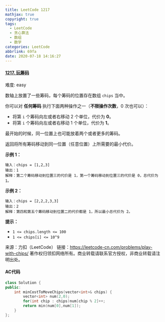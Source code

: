 ```yaml
---
title: LeetCode 1217
mathjax: true
copyright: true
tags:
  - LeetCode
  - 贪心算法
  - 数组
  - 数学
categories: LeetCode
abbrlink: 69fa
date: 2020-07-18 14:16:27
---
```


#### [1217. 玩筹码](https://leetcode-cn.com/problems/play-with-chips/)

难度: easy

数轴上放置了一些筹码，每个筹码的位置存在数组 `chips` 当中。

你可以对 **任何筹码** 执行下面两种操作之一（**不限操作次数**，0 次也可以）：

- 将第 `i` 个筹码向左或者右移动 2 个单位，代价为 **0**。
- 将第 `i` 个筹码向左或者右移动 1 个单位，代价为 **1**。

最开始的时候，同一位置上也可能放着两个或者更多的筹码。

返回将所有筹码移动到同一位置（任意位置）上所需要的最小代价。

**示例 1：**

```
输入：chips = [1,2,3]
输出：1
解释：第二个筹码移动到位置三的代价是 1，第一个筹码移动到位置三的代价是 0，总代价为 1。
```

**示例 2：**

```
输入：chips = [2,2,2,3,3]
输出：2
解释：第四和第五个筹码移动到位置二的代价都是 1，所以最小总代价为 2。
```

**提示：**

- `1 <= chips.length <= 100`
- `1 <= chips[i] <= 10^9`

<!--more-->

来源：力扣（LeetCode）
链接：https://leetcode-cn.com/problems/play-with-chips/
著作权归领扣网络所有。商业转载请联系官方授权，非商业转载请注明出处。

#### AC代码

```c++
class Solution {
public:
    int minCostToMoveChips(vector<int>& chips) {
        vector<int> num(2,0);
        for(int chip : chips)num[chip % 2]++;
        return min(num[0],num[1]);
    }
};
```

